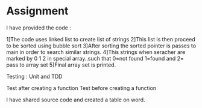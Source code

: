 # Assignment
I have provided the code :

1]The code uses linked list to create list of strings
2]This list is then proceed to be sorted using bubble sort
3]After sorting the sorted pointer is passes to main in order to search similar strings.
4]This strings when seracher are marked by 0 1 2 in special array..such that 0=not found 1=found and 2= pass to array set
5]Final array set is printed.

Testing :
Unit and TDD

Test after creating a function Test before creating a function

I have shared source code and created a table on word.
